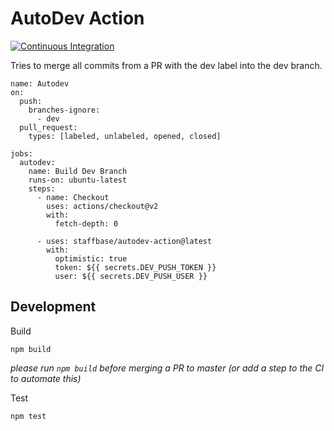 # AutoDev Action

[![Continuous Integration](https://github.com/Staffbase/autodev-action/actions/workflows/main.yml/badge.svg)](https://github.com/Staffbase/autodev-action/actions/workflows/main.yml)

Tries to merge all commits from a PR with the dev label into the dev branch.

```
name: Autodev
on:
  push:
    branches-ignore:
      - dev
  pull_request:
    types: [labeled, unlabeled, opened, closed]

jobs:
  autodev:
    name: Build Dev Branch
    runs-on: ubuntu-latest
    steps:
      - name: Checkout
        uses: actions/checkout@v2
        with:
          fetch-depth: 0

      - uses: staffbase/autodev-action@latest
        with:
          optimistic: true
          token: ${{ secrets.DEV_PUSH_TOKEN }}
          user: ${{ secrets.DEV_PUSH_USER }}
```

## Development

Build

```
npm build
```
_please run `npm build` before merging a PR to master (or add a step to the CI to automate this)_

Test

```
npm test
```
